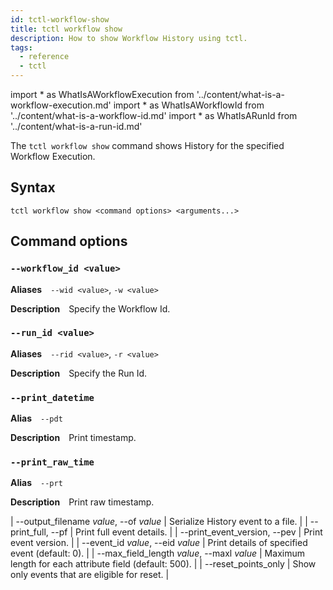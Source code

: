 ```yaml
---
id: tctl-workflow-show
title: tctl workflow show
description: How to show Workflow History using tctl.
tags:
  - reference
  - tctl
---
```


<!-- prettier-ignore -->
import * as WhatIsAWorkflowExecution from '../content/what-is-a-workflow-execution.md'
import * as WhatIsAWorkflowId from '../content/what-is-a-workflow-id.md'
import * as WhatIsARunId from '../content/what-is-a-run-id.md'

The `tctl workflow show` command shows History for the specified <preview page={WhatIsAWorkflowExecution}>Workflow Execution</preview>.

## Syntax

`tctl workflow show <command options> <arguments...>`

## Command options

### `--workflow_id <value>`

**Aliases** `--wid <value>`, `-w <value>`

**Description** Specify the <preview page={WhatIsAWorkflowId}>Workflow Id</preview>.

<!--
**Example** `tctl workflow show --workflow_id 3ea6b242-b23c-4279-bb13-f215661b4717`
-->

### `--run_id <value>`

**Aliases** `--rid <value>`, `-r <value>`

**Description** Specify the <preview page={WhatIsARunId}>Run Id</preview>.

### `--print_datetime`

**Alias** `--pdt`

**Description** Print timestamp.

### `--print_raw_time`

**Alias** `--prt`

**Description** Print raw timestamp.

| --output_filename _value_, --of _value_ | Serialize History event to a file. |
| --print_full, --pf | Print full event details. |
| --print_event_version, --pev | Print event version. |
| --event_id _value_, --eid _value_ | Print details of specified event (default: 0). |
| --max_field_length _value_, --maxl _value_ | Maximum length for each attribute field (default: 500). |
| --reset_points_only | Show only events that are eligible for reset. |
